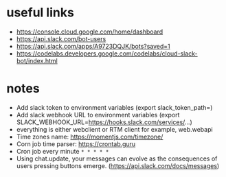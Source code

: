 # useful links

* https://console.cloud.google.com/home/dashboard
* https://api.slack.com/bot-users
* https://api.slack.com/apps/A9723DQJK/bots?saved=1
* https://codelabs.developers.google.com/codelabs/cloud-slack-bot/index.html

# notes

* Add slack token to environment variables (export slack_token_path=)
* Add slack webhook URL to environment variables (export SLACK_WEBHOOK_URL=https://hooks.slack.com/services/...)
* everything is either webclient or RTM client for example, web.webapi
* Time zones name: https://momentjs.com/timezone/
* Corn job time parser: https://crontab.guru
* Cron job every minute `* * * * *`
* Using chat.update, your messages can evolve as the consequences of users pressing buttons emerge. (https://api.slack.com/docs/messages)
